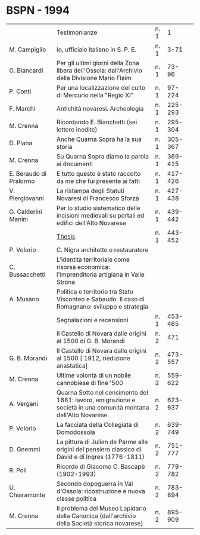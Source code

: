 # BSPN - 1994

<table>
    <tr>
        <td></td>
        <td>Testimonianze</td>
        <td>n. 1</td>
        <td>1</td>
        <td></td>
    </tr>
    <tr>
        <td>M. Campiglio</td>
        <td>Io, ufficiale italiano in S. P. E.</td>
        <td>n. 1</td>
        <td>3-71</td>
        <td></td>
    </tr>
    <tr>
        <td>G. Biancardi</td>
        <td>Per gli ultimi giorni della Zona libera dell'Ossola: dall'Archivio della Divisione Mario Flaim</td>
        <td>n. 1</td>
        <td>73-96</td>
        <td></td>
    </tr>
    <tr>
        <td>P. Conti</td>
        <td>Per una localizzazione del culto di Mercurio nella "Regio XI"</td>
        <td>n. 1</td>
        <td>97-224</td>
        <td></td>
    </tr>
    <tr>
        <td>F. Marchi</td>
        <td>Antichit&agrave; novaresi. Archeologia</td>
        <td>n. 1</td>
        <td>225-293</td>
        <td></td>
    </tr>
    <tr>
        <td>M. Crenna</td>
        <td>Ricordando E. Bianchetti (sei lettere inedite)</td>
        <td>n. 1</td>
        <td>295-304</td>
        <td></td>
    </tr>
    <tr>
        <td>D. Piana</td>
        <td>Anche Quarna Sopra ha la sua storia</td>
        <td>n. 1</td>
        <td>305-367</td>
        <td></td>
    </tr>
    <tr>
        <td>M. Crenna</td>
        <td>Su Quarna Sopra diamo la parola ai documenti</td>
        <td>n. 1</td>
        <td>369-415</td>
        <td></td>
    </tr>
    <tr>
        <td>E. Beraudo di Pralormo</td>
        <td>E tutto questo &egrave; stato raccolto da me che fui presente ai fatti</td>
        <td>n. 1</td>
        <td>417-426</td>
        <td></td>
    </tr>
    <tr>
        <td>V. Piergiovanni</td>
        <td>La ristampa degli Statuti Novaresi di Francesco Sforza</td>
        <td>n. 1</td>
        <td>427-438</td>
        <td></td>
    </tr>
    <tr>
        <td>O. Calderini Manini</td>
        <td>Per lo studio sistematico delle incisioni medievali su portali ed edifici dell'Alto Novarese</td>
        <td>n. 1</td>
        <td>439-442</td>
        <td></td>
    </tr>
    <tr>
        <td></td>
        <td><a href="http://www.ssno.it/BSPNo/bspn_thesis.html#1994">Thesis</a></td>
        <td>n. 1</td>
        <td>443-452</td>
        <td></td>
    </tr>
    <tr>
        <td>P. Volorio</td>
        <td>C. Nigra architetto e restauratore</td>
        <td></td>
        <td></td>
        <td></td>
    </tr>
    <tr>
        <td>C. Bussacchetti</td>
        <td>L'identit&agrave; territoriale come risorsa economica: l'imprenditoria artigiana in Valle Strona</td>
        <td></td>
        <td></td>
        <td></td>
    </tr>
    <tr>
        <td>A. Musano</td>
        <td>Politica e territorio tra Stato Visconteo e Sabaudo. Il caso di Romagnano: sviluppo e strategia</td>
        <td></td>
        <td></td>
        <td></td>
    </tr>
    <tr>
        <td></td>
        <td>Segnalazioni e recensioni</td>
        <td>n. 1</td>
        <td>453-465</td>
        <td></td>
    </tr>
    <tr>
        <td></td>
        <td>Il Castello di Novara dalle origini al 1500 di G. B. Morandi</td>
        <td>n. 2</td>
        <td>471</td>
        <td></td>
    </tr>
    <tr>
        <td>G. B. Morandi</td>
        <td>Il Castello di Novara dalle origini al 1500 [ 1912, riedizione anastatica]</td>
        <td>n. 2</td>
        <td>473-557</td>
        <td></td>
    </tr>
    <tr>
        <td>M. Crenna</td>
        <td>Ultime volont&agrave; di un nobile cannobiese di fine '500</td>
        <td>n. 2</td>
        <td>559-622</td>
        <td></td>
    </tr>
    <tr>
        <td>A. Vergani</td>
        <td>Quarna Sotto nel censimento del 1881: lavoro, emigrazione e societ&agrave; in una comunit&agrave; montana
            dell'Alto Novarese
        </td>
        <td>n. 2</td>
        <td>623-637</td>
        <td></td>
    </tr>
    <tr>
        <td>P. Volorio</td>
        <td>La facciata della Collegiata di Domodossola</td>
        <td>n. 2</td>
        <td>639-749</td>
        <td></td>
    </tr>
    <tr>
        <td>D. Gnemmi</td>
        <td>La pittura di Julien de Parme alle origini del pensiero classico di David e di Ingres (1776-1811)</td>
        <td>n. 2</td>
        <td>751-777</td>
        <td></td>
    </tr>
    <tr>
        <td>R. Poli</td>
        <td>Ricordo di Giacomo C. Bascap&egrave; (1902-1993)</td>
        <td>n. 2</td>
        <td>779-782</td>
        <td></td>
    </tr>
    <tr>
        <td>U. Chiaramonte</td>
        <td>Secondo dopoguerra in Val d'Ossola: ricostruzione e nuova classe politica</td>
        <td>n. 2</td>
        <td>783-894</td>
        <td></td>
    </tr>
    <tr>
        <td>M. Crenna</td>
        <td>Il problema del Museo Lapidario della Canonica (dall'archivio della Societ&agrave; storica novarese)</td>
        <td>n. 2</td>
        <td>895-909</td>
        <td></td>
    </tr>
</table>